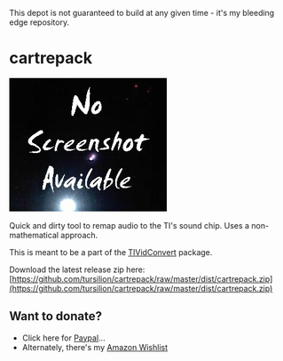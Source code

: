 This depot is not guaranteed to build at any given time - it's my bleeding edge repository.

cartrepack
==========

![Screenshot](https://github.com/tursilion/cartrepack/raw/master/dist/noimage.jpg)

Quick and dirty tool to remap audio to the TI's sound chip. Uses a non-mathematical approach.

This is meant to be a part of the [TIVidConvert](https://github.com/tursilion/tividconvert) package.

Download the latest release zip here: [https://github.com/tursilion/cartrepack/raw/master/dist/cartrepack.zip](https://github.com/tursilion/cartrepack/raw/master/dist/cartrepack.zip)

Want to donate?
---------------

- Click here for [Paypal](https://PayPal.Me/tursilion)...
- Alternately, there's my [Amazon Wishlist](http://www.amazon.com/gp/registry/2AFCOAM5DD1L6/ref=cm_aya_wl/103-5991996-6483001)

